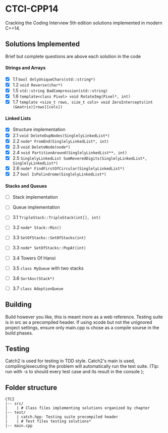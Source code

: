 # CTCI-CPP14
Cracking the Coding Interview 5th edition solutions implemented in modern C++14.

## Solutions Implemented

Brief but complete questions are above each solution in the code

#### Strings and Arrays

- [x] 1.1 `bool OnlyUniqueChars(std::string*)`
- [x] 1.2 `void Reverse(char*)`
- [x] 1.5 `std::string BadCompression(std::string)`
- [x] 1.6 `template<class Pixel> void RotateImg(Pixel*, int)`
- [x] 1.7 `template <size_t rows, size_t cols> void ZeroIntercepts(int (&matrix)[rows][cols])`

#### Linked Lists

- [x] Structure implementation
- [x] 2.1 `void DeleteDupNodes(SinglelyLinkedList*)`
- [x] 2.2 `node* FromEnd(SinglelyLinkedList*, int)`
- [x] 2.3 `void DeleteNode(node*)`
- [x] 2.4 `void PartitionAround(SinglelyLinkedList**, int)`
- [x] 2.5 `SinglelyLinkedList SumReveredDigits(SinglelyLinkedList*, SinglelyLinkedList*)`
- [x] 2.6 `node* FindFirstOfCircular(SinglelyLinkedList*)`
- [x] 2.7 `bool IsPalindrome(SinglelyLinkedList*)`

#### Stacks and Queues

- [ ] Stack implementation
- [ ] Queue implementation
- [ ] 3.1 `TripleStack::TripleStack(int[], int)`
- [ ] 3.2 `node* Stack::Min()`
- [ ] 3.3 `SetOfStacks::SetOfStacks(int)`
- [ ] 3.3 `node* SetOfStacks::PopAt(int)`
- [ ] 3.4 Towers Of Hanoi
- [ ] 3.5 `class MyQueue` with two stacks
- [ ] 3.6 `SortAsc(Stack*)`
- [ ] 3.7 `class AdoptionQueue`


## Building
Build however you like, this is meant more as a web reference. Testing suite is in src as a precompiled header. If using xcode but not the unignored project settings, ensure only main.cpp is chose as a compile sourse in the build phases.

## Testing
Catch2 is used for testing in TDD style. Catch2's main is used, compiling/executing the problem will automatically run the test suite. (Tip: run with -s to should every test case and its result in the console );

## Folder structure

```
CTCI
|-- src/
|    | # Class files implementing solutions organized by chapter
|-- test/
|    | catch.hpp- Testing suite precompiled header
|    | # Test files testing solutions*
|-- main.cpp
```
